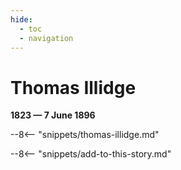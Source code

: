```yaml
---
hide:
  - toc
  - navigation 
---
```


# Thomas Illidge 

**1823 — 7 June 1896**

--8<-- "snippets/thomas-illidge.md"

--8<-- "snippets/add-to-this-story.md"